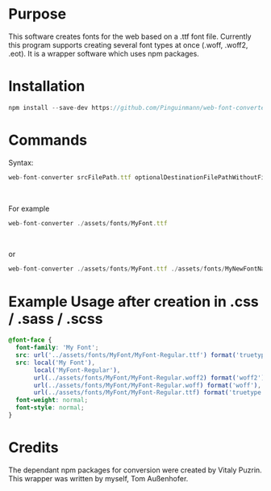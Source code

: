 # Purpose

This software creates fonts for the web based on a .ttf font file.
Currently this program supports creating several font types at once (.woff, .woff2, .eot). It is a wrapper software which uses npm packages.

# Installation
```javascript
npm install --save-dev https://github.com/Pinguinmann/web-font-converter.git
```

# Commands
Syntax:
```javascript
web-font-converter srcFilePath.ttf optionalDestinationFilePathWithoutFileAssociation
```
<br>

For example

```javascript
web-font-converter ./assets/fonts/MyFont.ttf
```
<br>

or

```javascript
web-font-converter ./assets/fonts/MyFont.ttf ./assets/fonts/MyNewFontName
```

# Example Usage after creation in .css / .sass / .scss
```css
@font-face {
  font-family: 'My Font';
  src: url('../assets/fonts/MyFont/MyFont-Regular.ttf') format('truetype');
  src: local('My Font'),
       local('MyFont-Regular'),
       url(../assets/fonts/MyFont/MyFont-Regular.woff2) format('woff2'),
       url(../assets/fonts/MyFont/MyFont-Regular.woff) format('woff'),
       url(../assets/fonts/MyFont/MyFont-Regular.ttf) format('truetype');
  font-weight: normal;
  font-style: normal;
}
```

# Credits
The dependant npm packages for conversion were created by Vitaly Puzrin.
This wrapper was written by myself, Tom Außenhofer.
